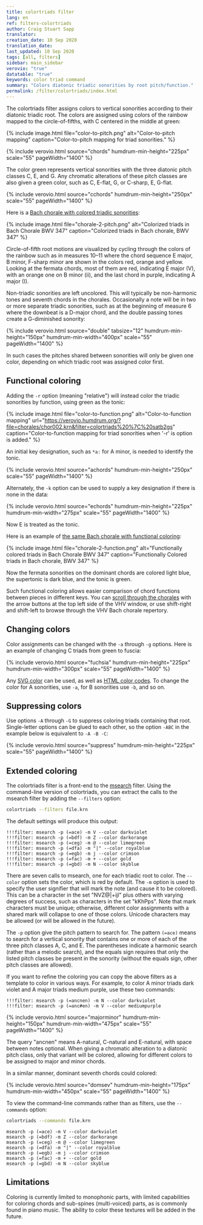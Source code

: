```yaml
---
title: colortriads filter
lang: en
ref: filters-colortriads
author: Craig Stuart Sapp
translator:
creation_date: 10 Sep 2020
translation_date:
last_updated: 10 Sep 2020
tags: [all, filters]
sidebar: main_sidebar
verovio: "true"
datatable: "true"
keywords: color triad command
summary: "Colors diatonic triadic sonorities by root pitch/function."
permalink: /filter/colortriads/index.html
---
```


The colortriads filter assigns colors to vertical sonorities 
according to their diatonic triadic root.  The colors are assigned
using colors of the rainbow mapped to the circle-of-fifths, with
C centered in the middle at green:

{% include image.html
	file="color-to-pitch.png"
	alt="Color-to-pitch mapping"
	caption="Color-to-pitch mapping for triad sonorities."
%}



{% include verovio.html
	source="chords"
	humdrum-min-height="225px"
	scale="55"
	pageWidth="1400"
%}
<script type="application/x-humdrum" id="chords">
**kern
4e 4g 4b
4b 4dd 4ff
4f 4a 4cc
4cc 4ee 4gg
4g 4b 4dd
4d 4f 4a
4a 4cc 4ee
=
*-
!!!filter: colortriads
</script>


The color green represents vertical sonorities with
the three diatonic pitch classes C, E, and G.  Any chromatic
alterations of these pitch classes are also given a green color,
such as C, E-flat, G, or C-sharp, E, G-flat.

{% include verovio.html
	source="cchords"
	humdrum-min-height="250px"
	scale="55"
	pageWidth="1400"
%}
<script type="application/x-humdrum" id="cchords">
**kern
4c 4e 4g
4cc 4e 4g
4cc 4g 4ee
4c 4g 4ee
4c 4e- 4g
4c# 4e- 4g#
4c# 4en 4g#
4c## 4e-- 4g# 4ee 4gg-
=
*-
!!!filter: colortriads
</script>



Here is a [Bach chorale with colored triadic sonorities](https://verovio.humdrum.org/?k=ey&file=chorales/chor001.krn&filter=colortriads%20%7C%20satb2gs):


{% include image.html
	file="chorale-2-pitch.png"
	alt="Colorized triads in Bach Chorale BWV 347"
	caption="Colorized triads in Bach chorale, BWV 347"
%}


Circle-of-fifth root motions are visualized by cycling through the
colors of the rainbow such as in measures 10&ndash;11 where the
chord sequence E major, B minor, F-sharp minor are shown in the
colors red, orange and yellow.  Looking at the fermata chords, most
of them are red, indicating E major (V), with an orange one on B
minor (ii), and the last chord in purple, indicating A major (I).

Non-triadic sonorities are left uncolored.  This will typically be
non-harmonic tones and seventh chords in the chorales.  Occasionally
a note will be in two or more separate triadic sonorities, such as
at the beginning of measure 6 where the downbeat is a D-major chord,
and the double passing tones create a G-diminished sonority:

{% include verovio.html
	source="double"
	tabsize="12"
	humdrum-min-height="150px"
	humdrum-min-width="400px"
	scale="55"
	pageWidth="1400"
%}
<script type="application/x-humdrum" id="double">
**kern	**kern	**kern	**kern
*k[f#c#g#]	*k[f#c#g#]	*k[f#c#g#]	*k[f#c#g#]
4D	4d	8f#L	8aL
.	.	8g#J	8bJ
*-	*-	*-	*-
!!!filter: colortriads | satb2gs
</script>

In such cases the pitches shared between sonorities will only be
given one color, depending on which triadic root was assigned color
first.



## Functional coloring ##

Adding the `-r` option (meaning "relative") will instead color the
triadic sonorities by function, using green as the tonic:

{% include image.html
	file="color-to-function.png"
	alt="Color-to-function mapping"
	url="https://verovio.humdrum.org/?file=chorales/chor002.krn&filter=colortriads%20%7C%20satb2gs"
	caption="Color-to-function mapping for triad sonorities when '-r' is option is added."
%}


An initial key designation, such as `*a:` for A minor, is needed
to identify the tonic.  

{% include verovio.html
	source="achords"
	humdrum-min-height="250px"
	scale="55"
	pageWidth="1400"
%}
<script type="application/x-humdrum" id="achords">
**kern
*a:
4e 4g 4b
4b 4dd 4ff
4f 4a 4cc
4cc 4ee 4gg
4g 4b 4dd
4d 4f 4a
4a 4cc 4ee
=
*-
!!!filter: colortriads -r
</script>

Alternately, the `-k` option can be used
to supply a key designation if there is none in the data:

{% include verovio.html
	source="echords"
	humdrum-min-height="225px"
	humdrum-min-width="275px"
	scale="55"
	pageWidth="1400"
%}
<script type="application/x-humdrum" id="echords">
**kern
4e 4g 4b
4b 4dd 4ff
4f 4a 4cc
4cc 4ee 4gg
4g 4b 4dd
4d 4f 4a
4a 4cc 4ee
=
*-
!!!filter: colortriads -r -k e
</script>

Now E is treated as the tonic.


Here is an example of [the same Bach chorale with functional coloring](https://verovio.humdrum.org/?file=chorales/chor002.krn&filter=colortriads%20-r%20%7C%20satb2gs):

{% include image.html
	file="chorale-2-function.png"
	alt="Functionally colored triads in Bach Chorale BWV 347"
	caption="Functionally Colored triads in Bach chorale, BWV 347"
%}


Now the fermata sonorities on the dominant chords are colored light
blue, the supertonic is dark blue, and the tonic is green.

Such functional coloring allows easier comparison of chord functions
between pieces in different keys.  You can [scroll through the
chorales](https://verovio.humdrum.org/?k=ey&file=chorales/chor001.krn&filter=colortriads%20-r%20%7C%20satb2gs)
with the arrow buttons at the top left side of the VHV window, or use
<span class="keypress">shift-right</span> and <span
class="keypress">shift-left</span> to browse through the VHV Bach
chorale repertory.


## Changing colors ##

Color assignments can be changed with the `-a` through `-g`
options.  Here is an example of changing C triads from green to fuscia:


{% include verovio.html
	source="fuchsia"
	humdrum-min-height="225px"
	humdrum-min-width="300px"
	scale="55"
	pageWidth="1400"
%}
<script type="application/x-humdrum" id="fuchsia">
**kern
4e 4g 4b
4b 4dd 4ff
4f 4a 4cc
4cc 4ee 4gg
4g 4b 4dd
4d 4f 4a
4a 4cc 4ee
=
*-
!!!filter: colortriads -c fuchsia
</script>

Any [SVG color](https://www.december.com/html/spec/colorsvg.html) can be used,
as well as [HTML color codes](https://htmlcolorcodes.com).  To change the color
for A sonorities, use `-a`, for B sonorities use `-b`, and so on.

## Suppressing colors ##

Use options `-A` through `-G` to suppress coloring triads containing
that root.  Single-letter options can be glued to each other, so the option
`-ABC` in the example below is equivalent to `-A -B -C`:


{% include verovio.html
	source="suppress"
	humdrum-min-height="225px"
	scale="55"
	pageWidth="1400"
%}
<script type="application/x-humdrum" id="suppress">
**kern
4e 4g 4b
4b 4dd 4ff
4f 4a 4cc
4cc 4ee 4gg
4g 4b 4dd
4d 4f 4a
4a 4cc 4ee
=
*-
!!!filter: colortriads -ABC
</script>

## Extended coloring ##

The colortriads filter is a front-end to the [msearch](/filters/msearch)
filter.  Using the command-line version of colortriads, you can extract
the calls to the msearch filter by adding the `--filters` option:

```bash
colortriads --filters file.krn
```

The default settings will produce this output:

```
!!!filter: msearch -p (=ace) -m V --color darkviolet
!!!filter: msearch -p (=bdf) -m Z --color darkorange
!!!filter: msearch -p (=ceg) -m @ --color limegreen
!!!filter: msearch -p (=dfa) -m "|" --color royalblue
!!!filter: msearch -p (=egb) -m j --color crimson
!!!filter: msearch -p (=fac) -m + --color gold
!!!filter: msearch -p (=gbd) -m N --color skyblue
```

There are seven calls to msearch, one for each triadic root to
color.  The `--color` option sets the color, which is red by default.
The `-m` option is used to specify the user signifier that will
mark the note (and cause it to be colored).  This can be a character
in the set "NVZ@|+ijl" plus others with varying degrees of success,
such as characters in the set "kKhPps".  Note that mark characters
must be unique; otherwise, different color assignments with a shared
mark will collapse to one of those colors.  Unicode characters may
be allowed (or will be allowed in the future).

The `-p` option give the pitch pattern to search for.  The pattern
`(=ace)` means to search for a vertical sonority that contains one
or more of each of the three pitch classes A, C, and E.  The
parentheses indicate a harmonic search (rather than a melodic
search), and the equals sign requires that only the listed pitch
classes be present in the sonority (without the equals sign, other
pitch classes are allowed).

If you want to refine the coloring you can copy the above filters
as a template to color in various ways.  For example, to color A
minor triads dark violet and A major triads medium purple, use these
two commands:



```
!!!filter: msearch -p (=ancnen) -m N --color darkviolet
!!!filter: msearch -p (=anc#en) -m V --color mediumpurple
```



{% include verovio.html
	source="majorminor"
	humdrum-min-height="150px"
	humdrum-min-width="475px"
	scale="55"
	pageWidth="1400"
%}
<script type="application/x-humdrum" id="majorminor">
**kern
4a 4cc 4ee
4a 4cc# 4ee
=
*-
!!!filter: msearch -p (=ancnen) -m N --color darkviolet
!!!filter: msearch -p (=anc#en) -m V --color mediumpurple
</script>



The query "ancnen" means A-natural, C-natural and E-natural, with
space between notes optional.  When giving a chromatic alteration
to a diatonic pitch class, only that variant will be colored,
allowing for different colors to be assigned to major and minor
chords.

In a similar manner, dominant seventh chords could colored:

{% include verovio.html
	source="domsev"
	humdrum-min-height="175px"
	humdrum-min-width="450px"
	scale="55"
	pageWidth="1400"
%}
<script type="application/x-humdrum" id="domsev">
**kern
4c 4e 4g
4g 4b 4dd
4g 4b 4dd 4ff
=
*-
!!!filter: colortriads
!!!filter: msearch -p (=gnbndnfn) -m l --color fuchsia
</script>

To view the command-line commands rather than as filters,
use the `--commands` option:


```bash
colortriads --commands file.krn
```

```
msearch -p (=ace) -m V --color darkviolet
msearch -p (=bdf) -m Z --color darkorange
msearch -p (=ceg) -m @ --color limegreen
msearch -p (=dfa) -m "|" --color royalblue
msearch -p (=egb) -m j --color crimson
msearch -p (=fac) -m + --color gold
msearch -p (=gbd) -m N --color skyblue
```


## Limitations ## 

Coloring is currently limited to monophonic parts, with limited
capabilities for coloring chords and sub-spines (multi-voiced) parts, as
is commonly found in piano music.  The ability to color these textures will
be added in the future.



